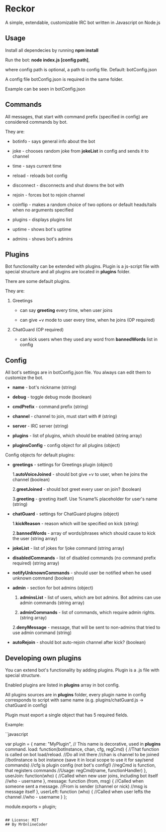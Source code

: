 # Reckor

A simple, extendable, customizable IRC bot written in Javascript on Node.js

## Usage

Install all dependecies by running **npm install**

Run the bot: **node index.js [config path]**,

where config path is optional, a path to config file. Default: botConfig.json

A config file botConfig.json is required in the same folder.

Example can be seen in botConfig.json

## Commands

All messages, that start with command prefix (specified in config) are considered commands by bot.

They are:

* botinfo - says general info about the bot

* joke - chooses random joke from **jokeList** in config and sends it to channel

* time - says current time

* reload - reloads bot config

* disconnect <reason> - disconnects and shut downs the bot with <reason>

* rejoin - forces bot to rejoin channel

* coinflip <option1> <option2> - makes a random choice of two options or default heads/tails when no arguments specified

* plugins - displays plugins list

* uptime - shows bot's uptime 

* admins - shows bot's admins

## Plugins

Bot functionality can be extended with plugins. Plugin is a js-script file with special structure and all plugins are located in **plugins** folder.

There are some default plugins.

They are:

1. Greetings

	* can say **greeting** every time, when user joins

	* can give +v mode to user every time, when he joins (OP required)

2. ChatGuard (OP required)

	* can kick users when they used any word from **bannedWords** list in config


## Config 

All bot's settings are in botConfig.json file. You always can edit them to customize the bot.

* **name** - bot's nickname (string)

* **debug** - toggle debug mode (boolean)

* **cmdPrefix** - command prefix (string)

* **channel** - channel to join, must start with # (string)

* **server** - IRC server (string)

* **plugins** - list of plugins, which should be enabled (string array)

* **pluginsConfig** - config object for all plugins (object)

Config objects for default plugins: 

* **greetings** - settings for Greetings plugin (object)

	1.**autoVoiceJoined** - should bot give +v to user, when he joins the channel (boolean)

	2.**greetJoined** - should bot greet every user on join? (boolean)

	3.**greeting** - greeting itself. Use %name% placeholder for user's name (string)

* **chatGuard** - settings for ChatGuard plugins (object)

	1.**kickReason** - reason which will be specified on kick (string)

	2.**bannedWords** - array of words/phrases which should cause to kick the user (string array)

* **jokeList** - list of jokes for !joke command (string array)

* **disabledCommands** - list of disabled commands (no command prefix required) (string array)

* **notifyUnknownCommands** - should user be notified when he used unknown command (boolean)

* **admin** - section for bot admins (object)

	1. **adminsList** - list of users, which are bot admins. Bot admins can use admin commands (string array)

	2. **adminCommands** - list of commands, which require admin rights. (string array)

	2.**denyMessage** - message, that will be sent to non-admins that tried to use admin command (string)

* **autoRejoin** - should bot auto-rejoin channel after kick? (boolean)
	
## Developing own plugins

You can extend bot's functionality by adding plugins. Plugin is a .js file with special structure.

Enabled plugins are listed in **plugins** array in bot config.

All plugins sources are in **plugins** folder, every plugin name in config corresponds to script with same name (e.g. plugins/chatGuard.js -> chatGuard in config)

Plugin must export a single object that has 5 required fields. 

Example:

``javascript

var plugin = {
	name: "MyPlugin", // This name is decorative, used in **plugins** command.
	load: function(botInstance, chan, cfg, regCmd) {
		//That function is called on bot load/reload.
		//Do all init there
		//chan is channel to be joined
		//botInstance is bot instance (save it in local scope to use it for say/send commands)
		//cfg is plugin config (not bot's config!)
		//regCmd is function, that registers commands 
		//Usage: regCmd(name, functionHandler)
	},
	userJoin: function(who) {
		//Called when new user joins, including bot itself
		//who - username
	},
	message: function (from, msg) {
		//Called when someone sent a message.
		//From is sender (channel or nick)
		//msg is message itself
	},
	userLeft: function (who) {
		//Called when user lefts the channel
		//who - username
	}
};

module.exports = plugin;

``` 

## License: MIT
## By MrOnlineCoder
